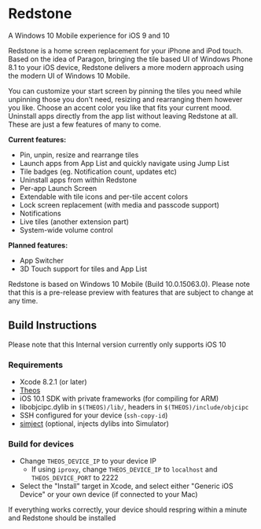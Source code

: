 # Redstone
A Windows 10 Mobile experience for iOS 9 and 10

Redstone is a home screen replacement for your iPhone and iPod touch. Based on the idea of Paragon, bringing the tile based UI of Windows Phone 8.1 to your iOS device, Redstone delivers a more modern approach using the modern UI of Windows 10 Mobile.

You can customize your start screen by pinning the tiles you need while unpinning those you don't need, resizing and rearranging them however you like. Choose an accent color you like that fits your current mood. Uninstall apps directly from the app list without leaving Redstone at all. These are just a few features of many to come.

**Current features:**

* Pin, unpin, resize and rearrange tiles
* Launch apps from App List and quickly navigate using Jump List
* Tile badges (eg. Notification count, updates etc)
* Uninstall apps from within Redstone
* Per-app Launch Screen
* Extendable with tile icons and per-tile accent colors
* Lock screen replacement (with media and passcode support)
* Notifications
* Live tiles (another extension part)
* System-wide volume control

**Planned features:**

* App Switcher
* 3D Touch support for tiles and App List

Redstone is based on Windows 10 Mobile (Build 10.0.15063.0). Please note that this is a pre-release preview with features that are subject to change at any time.


## Build Instructions
Please note that this Internal version currently only supports iOS 10

### Requirements

* Xcode 8.2.1 (or later)
* [Theos](https://github.com/theos/theos)
* iOS 10.1 SDK with private frameworks (for compiling for ARM)
* libobjcipc.dylib in `$(THEOS)/lib/`, headers in `$(THEOS)/include/objcipc`
* SSH configured for your device (`ssh-copy-id`)
* [simject](https://github.com/angelxwind/simject) (optional, injects dylibs into Simulator)

### Build for devices

* Change `THEOS_DEVICE_IP` to your device IP
	* If using `iproxy`, change `THEOS_DEVICE_IP` to `localhost` and `THEOS_DEVICE_PORT` to 2222
* Select the "Install" target in Xcode, and select either "Generic iOS Device" or your own device (if connected to your Mac)

If everything works correctly, your device should respring within a minute and Redstone should be installed
